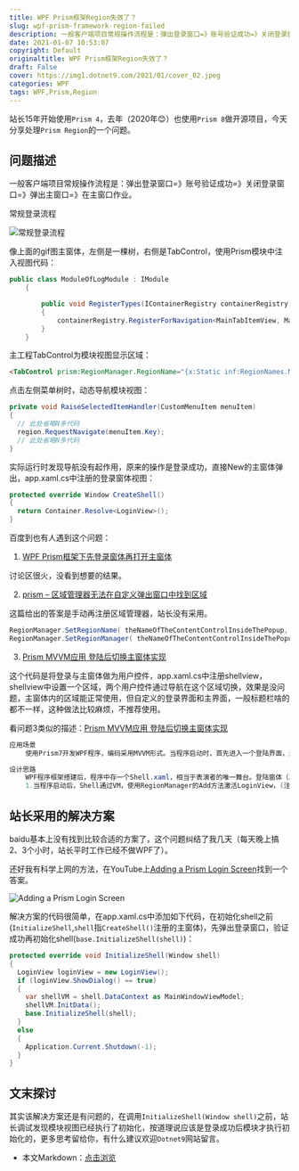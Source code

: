 ```yaml
---
title: WPF Prism框架Region失效了？
slug: wpf-prism-framework-region-failed
description: 一般客户端项目常规操作流程是：弹出登录窗口=》账号验证成功=》关闭登录窗口=》弹出主窗口=》在主窗口作业。
date: 2021-01-07 10:53:07
copyright: Default
originaltitle: WPF Prism框架Region失效了？
draft: False
cover: https://img1.dotnet9.com/2021/01/cover_02.jpeg
categories: WPF
tags: WPF,Prism,Region
---
```


站长15年开始使用`Prism 4`，去年（2020年😊）也使用`Prism 8`做开源项目，今天分享处理`Prism Region`的一个问题。

## 问题描述

一般客户端项目常规操作流程是：弹出登录窗口=》账号验证成功=》关闭登录窗口=》弹出主窗口=》在主窗口作业。

常规登录流程

![常规登录流程](https://img1.dotnet9.com/2021/01/0201.gif)

像上面的gif图主窗体，左侧是一棵树，右侧是TabControl，使用Prism模块中注入视图代码：

```C#
public class ModuleOfLogModule : IModule
	{	

		public void RegisterTypes(IContainerRegistry containerRegistry)
		{
			containerRegistry.RegisterForNavigation<MainTabItemView, MainTabItemViewModel>(KEY_OF_CURRENT_MODULE);
		}
	}
```

主工程TabControl为模块视图显示区域：

```html
<TabControl prism:RegionManager.RegionName="{x:Static inf:RegionNames.MainTabRegion}" />
```

点击左侧菜单树时，动态导航模块视图：

```C#
private void RaiseSelectedItemHandler(CustomMenuItem menuItem)
{
  // 此处省略N多代码
  region.RequestNavigate(menuItem.Key);
  // 此处省略N多代码
}
```

实际运行时发现导航没有起作用，原来的操作是登录成功，直接New的主窗体弹出，app.xaml.cs中注册的登录窗体视图：

```C#
protected override Window CreateShell()
{
  return Container.Resolve<LoginView>();
}
```

百度到也有人遇到这个问题：

1. [WPF Prism框架下先登录窗体再打开主窗体](https://bbs.csdn.net/topics/392475855)

讨论区很火，没看到想要的结果。

2. [prism – 区域管理器无法在自定义弹出窗口中找到区域](http://www.voidcn.com/article/p-bsitldrc-bua.html)

这篇给出的答案是手动再注册区域管理器，站长没有采用。

```C#
RegionManager.SetRegionName( theNameOfTheContentControlInsideThePopup, WellKnownRegionNames.DataFeedRegion );
RegionManager.SetRegionManager( theNameOfTheContentControlInsideThePopup, theRegionManagerInstanceFromUnity );
```

3. [Prism MVVM应用 登陆后切换主窗体实现](https://www.iteye.com/resource/cxb2011-11142807)

这个代码是将登录与主窗体做为用户控件，app.xaml.cs中注册shellview，shellview中设置一个区域，两个用户控件通过导航在这个区域切换，效果是没问题，主窗体内的区域能正常使用，但自定义的登录界面和主界面，一般标题栏啥的都不一样，这种做法比较麻烦，不推荐使用。

看问题3类似的描述：[Prism MVVM应用 登陆后切换主窗体实现](https://download.csdn.net/download/cxb2011/11142807)
```C#
应用场景
    使用Prism7开发WPF程序，编码采用MVVM形式。当程序启动时，首先进入一个登陆界面，进行登陆认证，认证成功后转入程序布局主窗口。

设计思路
    WPF程序框架搭建后，程序中存一个Shell.xaml，相当于表演者的唯一舞台。登陆窗体（以下简称 LoginView)和程序布局主窗体（以下简称 MainView）,分别利用IRegionManager进行管理，根据需要在不同时机相继出场表演。所有操作均由各自ViewModel（简称VM）代码完成。
    1.当程序启动后，Shell通过VM，使用RegionManager的Add方法激活LoginView，(注：站长补充描述=登录验证成功，注销LoginView，再通过Add方法激活MainView)
```

## 站长采用的解决方案

baidu基本上没有找到比较合适的方案了，这个问题纠结了我几天（每天晚上搞2、3个小时，站长平时工作已经不做WPF了）。

还好我有科学上网的方法，在YouTube上[Adding a Prism Login Screen](https://www.youtube.com/watch?v=pnG9CNfqZzA)找到一个答案。

![Adding a Prism Login Screen](https://img1.dotnet9.com/2021/01/0202.jpg)

解决方案的代码很简单，在app.xaml.cs中添加如下代码，在初始化shell之前(`InitializeShell`,`shell`指`CreateShell()`注册的主窗体)，先弹出登录窗口，验证成功再初始化shell(`base.InitializeShell(shell)`)：

```C#
protected override void InitializeShell(Window shell)
{
  LoginView loginView = new LoginView();
  if (loginView.ShowDialog() == true)
  {
    var shellVM = shell.DataContext as MainWindowViewModel;
    shellVM.InitData();
    base.InitializeShell(shell);
  }
  else
  {
    Application.Current.Shutdown(-1);
  }
}
```

## 文末探讨

其实该解决方案还是有问题的，在调用`InitializeShell(Window shell)`之前，站长调试发现模块视图已经执行了初始化，按道理说应该是登录成功后模块才执行初始化的，更多思考留给你，有什么建议欢迎`Dotnet9`网站留言。

- 本文Markdown：[点击浏览](https://github.com/dotnet9/Assets.Dotnet9/blob/main/2021/01/2021-01-07_01.md)